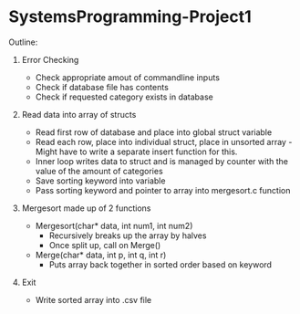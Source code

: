 # SystemsProgramming-Project1

Outline:
1. Error Checking
    - Check appropriate amout of commandline inputs
    - Check if database file has contents
    - Check if requested category exists in database
    
2. Read data into array of structs
    - Read first row of database and place into global struct variable
    - Read each row, place into individual struct, place in unsorted array
        -Might have to write a separate insert function for this. 
    - Inner loop writes data to struct and is managed by counter with the value of the amount of categories
    - Save sorting keyword into variable
    - Pass sorting keyword and pointer to array into mergesort.c function
    
3. Mergesort made up of 2 functions
    - Mergesort(char* data, int num1, int num2)
        - Recursively breaks up the array by halves
        - Once split up, call on Merge()
    - Merge(char* data, int p, int q, int r)
        - Puts array back together in sorted order based on keyword
        
4. Exit
    - Write sorted array into .csv file
